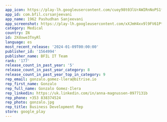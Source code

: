 ```yaml
---
app_icon: https://play-lh.googleusercontent.com/cuoy98t03lUrAWIRnNoPS1f4W_z-_Xi5vybeu05U2DZoDPAhOxPI0WeDND9esB15klY
app_id: com.bfil.csrsanjeevani
app_name: 1962 Pashudhan Sanjeevani
app_screenshot: https://play-lh.googleusercontent.com/xXJmH4xv9l9FV61PttMunf1kc9kB_04yd6PQ6MAiHmS4xqvvHdoLTWlO5EvvKin0PhV0
category: Medical
country: IN
id: 2Xdowe3TnyRl
language: es
most_recent_release: '2024-01-09T00:00:00'
publisher_id: '1564994'
publisher_name: BFIL IT Team
rank: '177'
release_count_in_past_year: '5'
release_count_in_past_year_category: 8
release_count_in_past_year_top_in_category: 9
rep_email: gonzalo.gomez-llera@bitrise.io
rep_first_name: Gonzalo
rep_full_name: Gonzalo Gomez-Ilera
rep_linkedin: https://uk.linkedin.com/in/anna-magnussen-0977131b
rep_phone: +353 838374524
rep_photo: gonzalo.jpg
rep_title: Business Development Rep
store: google_play
---
```

